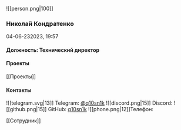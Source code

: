 ![[person.png|100]]
### Николай Кондратенко
 04-06-232023, 19:57

#### Должность: Технический директор

#### Проекты
[[Проекты]]
#### Контакты

![[telegram.svg|13]] Telegram: [@q10sn1k](https://t.me/q10sn1k)
![[discord.png|15]] Discord:
![[github.png|15]] GitHub: [q10sn1k](https://github.com/q10sn1k)
![[phone.png|12]]Телефон:

[[Сотрудник]]